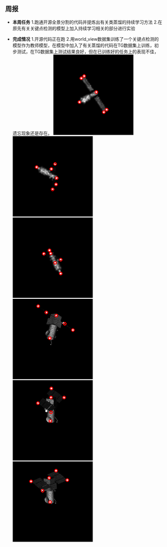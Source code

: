 ﻿## 周报
 -  **本周任务** 
 1.跑通开源全景分割的代码并提炼出有关类蒸馏的持续学习方法
 2.在原先有关关键点检测的模型上加入持续学习相关的部分进行实验
 
 - **完成情况**
 1.开源代码正在跑
 2.用world_view数据集训练了一个关键点检测的模型作为教师模型，在模型中加入了有关蒸馏的代码在TG数据集上训练，初步测试，在TG数据集上测试结果良好，但在已训练好的任务上的表现不佳，遗忘现象还是存在。
 ![输入图片说明](/2025/2025.3.11/img/1.bmp)     ![输入图片说明](/2025/2025.3.11/img/2.bmp)
 ![输入图片说明](/2025/2025.3.11/img/5.bmp)     ![输入图片说明](/2025/2025.3.11/img/3.bmp)
 ![输入图片说明](/2025/2025.3.11/img/4.bmp)     ![输入图片说明](/2025/2025.3.11/img/6.bmp)
